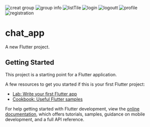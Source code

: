 ![creat group](https://user-images.githubusercontent.com/106364936/194814575-4d8f29f3-e213-44a4-b077-0697ac4aba9d.jpg)
![group info](https://user-images.githubusercontent.com/106364936/194814582-342cddcc-289e-45f6-a317-2d8c548e2cc0.jpg)
![listTile](https://user-images.githubusercontent.com/106364936/194737787-94b5e68f-9667-4e86-9e85-e4e3cd2fd6a1.jpg)
![login](https://user-images.githubusercontent.com/106364936/194737788-a7b2977d-62b7-4184-890f-344d2e68a565.jpg)
![logoutt](https://user-images.githubusercontent.com/106364936/194737790-f4c7042d-0bdf-4dd6-a617-c3c6c671882b.jpg)
![profile](https://user-images.githubusercontent.com/106364936/194737791-31d27260-50af-4bb1-80a2-511b4f7d26be.jpg)
![registration](https://user-images.githubusercontent.com/106364936/194737792-b171aed9-4e33-4930-b784-05d2b5471ee3.jpg)
# chat_app

A new Flutter project.

## Getting Started

This project is a starting point for a Flutter application.

A few resources to get you started if this is your first Flutter project:

- [Lab: Write your first Flutter app](https://docs.flutter.dev/get-started/codelab)
- [Cookbook: Useful Flutter samples](https://docs.flutter.dev/cookbook)

For help getting started with Flutter development, view the
[online documentation](https://docs.flutter.dev/), which offers tutorials,
samples, guidance on mobile development, and a full API reference.
